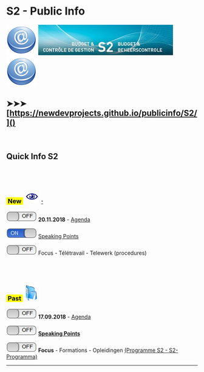 <link rel="stylesheet" href="S2.css">

# S2 - Public Info

![](at.png) ![](header.jpg) ![](at.png)

## &#10148;&#10148;&#10148; [https://newdevprojects.github.io/publicinfo/S2/]()

&nbsp;

## Quick Info S2

## &nbsp;

### <mark>&nbsp;New&nbsp;</mark> ![](next.png) [&middot;](20181120_SpPts.md)

![](off.png) **20.11.2018** - [Agenda](20181120_Agenda_small.png)  

![](on.png) [Speaking Points](20181120_SpPts.md)

![](off.png) Focus - Télétravail - Telewerk (procedures)

## &nbsp;

### <mark>&nbsp;Past&nbsp;</mark> ![](arch.png) 

![](off.png) **17.09.2018** - [Agenda](Invit_Uitnod.png)  

![](off.png) [**Speaking Points**](20180917_SpPts.md)

![](off.png) **Focus** - Formations - Opleidingen [(Programme S2 - S2-Programma)](S2_GOP_2019-23.pdf)

---


